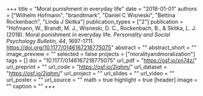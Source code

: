 +++
title = "Moral punishment in everyday life"
date = "2018-01-01"
authors = ["Wilhelm Hofmann", "brandtmark", "Daniel C Wisneski", "Bettina Rockenbach", "Linda J Skitka"]
publication_types = ["2"]
publication = "Hofmann, W., Brandt, M. J., Wisneski, D. C., Rockenbach, B., & Skitka, L. J. (2018). Moral punishment in everyday life. *Personality and Social Psychology Bulletin, 44*, 1697-1711. https://doi.org/10.1177/0146167218775075"
abstract = ""
abstract_short = ""
image_preview = ""
selected = false
projects = ["moralityandmoralization"]
tags = []
doi = "10.1177/0146167218775075"
url_pdf = "https://osf.io/xn74z/"
url_preprint = ""
url_code = "https://osf.io/2jqhm/"
url_dataset = "https://osf.io/2jqhm/"
url_project = ""
url_slides = ""
url_video = ""
url_poster = ""
url_source = ""
math = true
highlight = true
[header]
image = ""
caption = ""
+++
